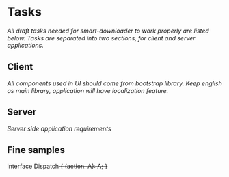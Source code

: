 # Tasks #
_All draft tasks needed for smart-downloader to work properly are listed below. Tasks are separated into two sections, for client and server applications._

## Client ##
_All components used in UI should come from bootstrap library. Keep english as main library, application will have localization feature._

## Server ##
_Server side application requirements_

## Fine samples
interface Dispatch<S> {
        <A extends Action>(action: A): A;
    }